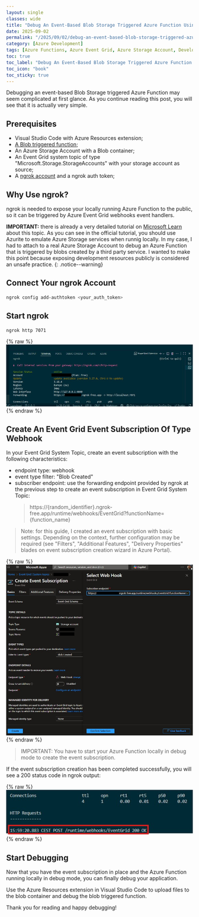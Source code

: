 ```yaml
---
layout: single
classes: wide
title: "Debug An Event-Based Blob Storage Triggered Azure Function Using ngrok"
date: 2025-09-02
permalink: "/2025/09/02/debug-an-event-based-blob-storage-triggered-azure-function-event-grid-blob-triggered-using-ngrok/"
category: [Azure Development]
tags: [Azure Functions, Azure Event Grid, Azure Storage Account, Development]
toc: true
toc_label: "Debug An Event-Based Blob Storage Triggered Azure Function Using ngrok"
toc_icon: "book"
toc_sticky: true
---
```


Debugging an event-based Blob Storage triggered Azure Function may seem complicated at first glance.
As you continue reading this post, you will see that it is actually very simple.

## Prerequisites
- Visual Studio Code with Azure Resources extension;
- <a href="https://learn.microsoft.com/en-us/azure/azure-functions/functions-event-grid-blob-trigger?pivots=programming-language-csharp" target="_blank">A Blob triggered function</a>;
- An Azure Storage Account with a Blob container;
- An Event Grid system topic of type "Microsoft.Storage.StorageAccounts" with your storage account as source;
- A <a href="https://ngrok.com/docs/getting-started/" target="_blank">ngrok account</a> and a ngrok auth token;

## Why Use ngrok?
ngrok is needed to expose your locally running Azure Function to the public, so it can be triggered by Azure Event Grid webhooks event handlers.

**IMPORTANT:** there is already a very detailed tutorial on <a href="https://learn.microsoft.com/en-us/azure/azure-functions/functions-event-grid-blob-trigger?pivots=programming-language-csharp" target="_blank">Microsoft Learn</a> about this topic.
 As you can see in the official tutorial, you should use Azurite to emulate Azure Storage services when runnig locally.
 In my case, I had to attach to a real Azure Storage Account to debug an Azure Function that is triggered by blobs created by a third party service.
I wanted to make this point because exposing development resources publicly is considered an unsafe practice.
{: .notice--warning}

## Connect Your ngrok Account

```bash
ngrok config add-authtoken <your_auth_token>
```

## Start ngrok

```bash
ngrok http 7071
```

{% raw %}<img src="/assets/images/2025-09-02-Debug_An_Event_Based_Blob_Storage_Triggered_Azure_Function_Using_ngrok/ngrok-forwarding-endpoint.jpg" alt="ngrok-forwarding-endpoint">{% endraw %}

## Create An Event Grid Event Subscription Of Type Webhook
In your Event Grid System Topic, create an event subscription with the following characteristics:
- endpoint type: webhook
- event type filter: "Blob Created"
- subscriber endpoint: use the forwarding endpoint provided by ngrok at the previous step to create an event subscription in Event Grid System Topic:
    > https://{random_identifier}.ngrok-free.app/runtime/webhooks/EventGrid?functionName={function_name}

> Note: for this guide, I created an event subscription with basic settings.
> Depending on the context, further configuration may be required (see "Filters", "Additional Features", "Delivery Properties" blades on event subscription creation wizard in Azure Portal).

{% raw %}<img src="/assets/images/2025-09-02-Debug_An_Event_Based_Blob_Storage_Triggered_Azure_Function_Using_ngrok/eventgrid-event-subscription.jpg" alt="eventgrid-event-subscription">{% endraw %}

> IMPORTANT: You have to start your Azure Function locally in debug mode to create the event subscription.

If the event subscription creation has been completed successfully, you will see a 200 status code in ngrok output:

{% raw %}<img src="/assets/images/2025-09-02-Debug_An_Event_Based_Blob_Storage_Triggered_Azure_Function_Using_ngrok/event-subscription-created.jpg" alt="event-subscription-created">{% endraw %}

## Start Debugging
Now that you have the event subscription in place and the Azure Function running locally in debug mode, you can finally debug your application.

Use the Azure Resources extension in Visual Studio Code to upload files to the blob container and debug the blob triggered function.

Thank you for reading and happy debugging!